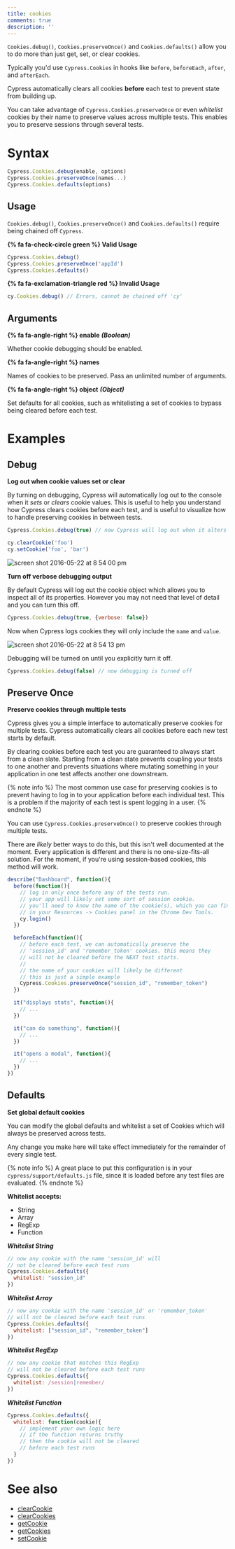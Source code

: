 ```yaml
---
title: cookies
comments: true
description: ''
---
```


`Cookies.debug()`, `Cookies.preserveOnce()` and `Cookies.defaults()` allow you to do more than just get, set, or clear cookies.

Typically you'd use `Cypress.Cookies` in hooks like `before`, `beforeEach`, `after`, and `afterEach`.

Cypress automatically clears all cookies **before** each test to prevent state from building up.

You can take advantage of `Cypress.Cookies.preserveOnce` or even *whitelist* cookies by their name to preserve values across multiple tests. This enables you to preserve sessions through several tests.

# Syntax

```javascript
Cypress.Cookies.debug(enable, options)
Cypress.Cookies.preserveOnce(names...)
Cypress.Cookies.defaults(options)
```

## Usage

`Cookies.debug()`, `Cookies.preserveOnce()` and `Cookies.defaults()` require being chained off `Cypress`.

**{% fa fa-check-circle green %} Valid Usage**

```javascript
Cypress.Cookies.debug()
Cypress.Cookies.preserveOnce('appId')
Cypress.Cookies.defaults()
```

**{% fa fa-exclamation-triangle red %} Invalid Usage**

```javascript
cy.Cookies.debug() // Errors, cannot be chained off 'cy'
```


## Arguments

**{% fa fa-angle-right %} enable**  ***(Boolean)***

Whether cookie debugging should be enabled.

**{% fa fa-angle-right %} names**

Names of cookies to be preserved. Pass an unlimited number of arguments.

**{% fa fa-angle-right %} object**  ***(Object)***

Set defaults for all cookies, such as whitelisting a set of cookies to bypass being cleared before each test.

# Examples

## Debug

**Log out when cookie values set or clear**

By turning on debugging, Cypress will automatically log out to the console when it *sets* or *clears* cookie values. This is useful to help you understand how Cypress clears cookies before each test, and is useful to visualize how to handle preserving cookies in between tests.

```javascript
Cypress.Cookies.debug(true) // now Cypress will log out when it alters cookies

cy.clearCookie('foo')
cy.setCookie('foo', 'bar')
```

![screen shot 2016-05-22 at 8 54 00 pm](https://cloud.githubusercontent.com/assets/1268976/15457855/e2b6e99c-205f-11e6-8b25-ac6e0dcae9ce.png)

**Turn off verbose debugging output**

By default Cypress will log out the cookie object which allows you to inspect all of its properties. However you may not need that level of detail and you can turn this off.

```javascript
Cypress.Cookies.debug(true, {verbose: false})
```

Now when Cypress logs cookies they will only include the `name` and `value`.

![screen shot 2016-05-22 at 8 54 13 pm](https://cloud.githubusercontent.com/assets/1268976/15457832/680bc71c-205f-11e6-9b8b-1c84380790e0.png)

Debugging will be turned on until you explicitly turn it off.

```javascript
Cypress.Cookies.debug(false) // now debugging is turned off
```

## Preserve Once

**Preserve cookies through multiple tests**

Cypress gives you a simple interface to automatically preserve cookies for multiple tests. Cypress automatically clears all cookies before each new test starts by default.

By clearing cookies before each test you are guaranteed to always start from a clean slate. Starting from a clean state prevents coupling your tests to one another and prevents situations where mutating something in your application in one test affects another one downstream.

{% note info  %}
The most common use case for preserving cookies is to prevent having to log in to your application before each individual test. This is a problem if the majority of each test is spent logging in a user.
{% endnote %}

You can use `Cypress.Cookies.preserveOnce()` to preserve cookies through multiple tests.

There are *likely* better ways to do this, but this isn't well documented at the moment. Every application is different and there is no one-size-fits-all solution. For the moment, if you're using session-based cookies, this method will work.

```javascript
describe("Dashboard", function(){
  before(function(){
    // log in only once before any of the tests run.
    // your app will likely set some sort of session cookie.
    // you'll need to know the name of the cookie(s), which you can find
    // in your Resources -> Cookies panel in the Chrome Dev Tools.
    cy.login()
  })

  beforeEach(function(){
    // before each test, we can automatically preserve the
    // 'session_id' and 'remember_token' cookies. this means they
    // will not be cleared before the NEXT test starts.
    //
    // the name of your cookies will likely be different
    // this is just a simple example
    Cypress.Cookies.preserveOnce("session_id", "remember_token")
  })

  it("displays stats", function(){
    // ...
  })

  it("can do something", function(){
    // ...
  })

  it("opens a modal", function(){
    // ...
  })
})
```

## Defaults

**Set global default cookies**

You can modify the global defaults and whitelist a set of Cookies which will always be preserved across tests.

Any change you make here will take effect immediately for the remainder of every single test.

{% note info  %}
A great place to put this configuration is in your `cypress/support/defaults.js` file, since it is loaded before any test files are evaluated.
{% endnote %}

**Whitelist accepts:**

- String
- Array
- RegExp
- Function

***Whitelist String***

```javascript
// now any cookie with the name 'session_id' will
// not be cleared before each test runs
Cypress.Cookies.defaults({
  whitelist: "session_id"
})
```

***Whitelist Array***

```javascript
// now any cookie with the name 'session_id' or 'remember_token'
// will not be cleared before each test runs
Cypress.Cookies.defaults({
  whitelist: ["session_id", "remember_token"]
})
```

***Whitelist RegExp***

```javascript
// now any cookie that matches this RegExp
// will not be cleared before each test runs
Cypress.Cookies.defaults({
  whitelist: /session|remember/
})
```

***Whitelist Function***

```javascript
Cypress.Cookies.defaults({
  whitelist: function(cookie){
    // implement your own logic here
    // if the function returns truthy
    // then the cookie will not be cleared
    // before each test runs
  }
})
```

# See also

- [clearCookie](https://on.cypress.io/api/clearcookie)
- [clearCookies](https://on.cypress.io/api/clearcookies)
- [getCookie](https://on.cypress.io/api/getcookie)
- [getCookies](https://on.cypress.io/api/getcookies)
- [setCookie](https://on.cypress.io/api/setcookie)
